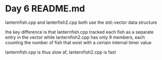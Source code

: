 # Day 6 README.md

lanternfish.cpp and lanterfish2.cpp both use the std::vector data structure

the key difference is that lanternfish.cpp tracked each fish as a separate entry in the vector
while lanternfish2.cpp has only 9 members, each counting the number of fish that exist with a certain internal timer value

lanternfish.cpp is thus slow af, lanternfish2.cpp is fast
